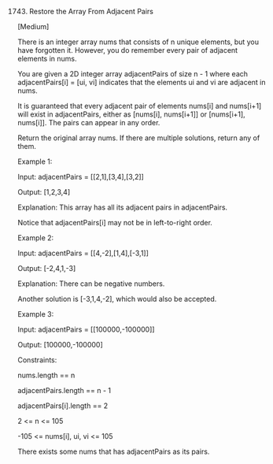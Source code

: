 1743. Restore the Array From Adjacent Pairs

[Medium]

There is an integer array nums that consists of n unique elements, but you have forgotten it. However, you do remember every pair of adjacent elements in nums.

You are given a 2D integer array adjacentPairs of size n - 1 where each adjacentPairs[i] = [ui, vi] indicates that the elements ui and vi are adjacent in nums.

It is guaranteed that every adjacent pair of elements nums[i] and nums[i+1] will exist in adjacentPairs, either as [nums[i], nums[i+1]] or [nums[i+1], nums[i]]. The pairs can appear in any order.

Return the original array nums. If there are multiple solutions, return any of them.

Example 1:

Input: adjacentPairs = [[2,1],[3,4],[3,2]]

Output: [1,2,3,4]

Explanation: This array has all its adjacent pairs in adjacentPairs.

Notice that adjacentPairs[i] may not be in left-to-right order.

Example 2:

Input: adjacentPairs = [[4,-2],[1,4],[-3,1]]

Output: [-2,4,1,-3]

Explanation: There can be negative numbers.

Another solution is [-3,1,4,-2], which would also be accepted.

Example 3:

Input: adjacentPairs = [[100000,-100000]]

Output: [100000,-100000]
 
Constraints:

nums.length == n

adjacentPairs.length == n - 1

adjacentPairs[i].length == 2

2 <= n <= 105

-105 <= nums[i], ui, vi <= 105

There exists some nums that has adjacentPairs as its pairs.